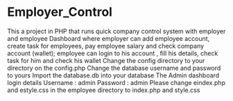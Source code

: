 # Employer_Control
This a project in PHP that runs quick company control system with employer and employee Dashboard where employer can add employee account, create task for employees, pay employee salary and check company account (wallet); employee can login to his account , fill his details, check task for him and check his wallet
Change the config directory to your directory on the config.php
Change the database username and password to yours
Import the database.db into your database
The Admin dashboard login details
Username : admin
Password : admin
Please change eindex.php and estyle.css in the employee directory to index.php and style.css
